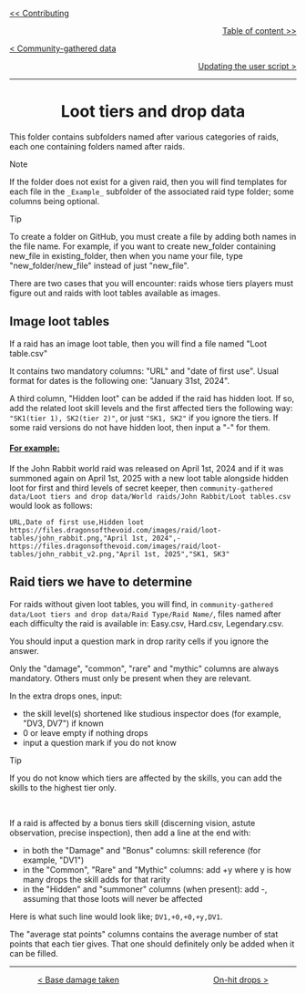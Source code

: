 <div align="left">
  
  [<< Contributing](/CONTRIBUTING.md)
  
</div>

<div align="right">
  
  [Table of content >>](table-of-content.md)
  
</div>

<div align="left">
  
  [< Community-gathered data](community-gathered-data.md)
  
</div>

<div align="right">

  [Updating the user script >](updating-user-script.md)
  
</div>

<hr>

<div align="center">

# Loot tiers and drop data

</div>

This folder contains subfolders named after various categories of raids, each one containing folders named after raids.<br>

> [!Note]
> If the folder does not exist for a given raid, then you will find templates for each file in the `_Example_` subfolder of the associated raid type folder; some columns being optional.

> [!Tip]
> To create a folder on GitHub, you must create a file by adding both names in the file name. For example, if you want to create new_folder containing new_file in existing_folder, then when you name your file, type "new_folder/new_file" instead of just "new_file".

There are two cases that you will encounter: raids whose tiers players must figure out and raids with loot tables available as images.

## Image loot tables

If a raid has an image loot table, then you will find a file named "Loot table.csv"

It contains two mandatory columns: "URL" and "date of first use". Usual format for dates is the following one: "January 31st, 2024".<br>

A third column, "Hidden loot" can be added if the raid has hidden loot. If so, add the related loot skill levels and the first affected tiers the following way: ```"SK1(tier 1), SK2(tier 2)"```, or just ```"SK1, SK2"``` if you ignore the tiers. If some raid versions do not have hidden loot, then input a "-" for them.

#### <ins>For example:</ins> 
If the John Rabbit world raid was released on April 1st, 2024 and if it was summoned again on April 1st, 2025 with a new loot table alongside hidden loot for first and third levels of secret keeper, then `community-gathered data/Loot tiers and drop data/World raids/John Rabbit/Loot tables.csv` would look as follows: 
```
URL,Date of first use,Hidden loot
https://files.dragonsofthevoid.com/images/raid/loot-tables/john_rabbit.png,"April 1st, 2024",-
https://files.dragonsofthevoid.com/images/raid/loot-tables/john_rabbit_v2.png,"April 1st, 2025","SK1, SK3"
```

## Raid tiers we have to determine

For raids without given loot tables, you will find, in `community-gathered data/Loot tiers and drop data/Raid Type/Raid Name/`, files named after each difficulty the raid is available in: Easy.csv, Hard.csv, Legendary.csv.<br>

You should input a question mark in drop rarity cells if you ignore the answer.<br>

Only the "damage", "common", "rare" and "mythic" columns are always mandatory. Others must only be present when they are relevant.<br>

In the extra drops ones, input:
* the skill level(s) shortened like studious inspector does (for example, "DV3, DV7") if known
* 0 or leave empty if nothing drops
* input a question mark if you do not know

> [!Tip]
> If you do not know which tiers are affected by the skills, you can add the skills to the highest tier only.

<br>
  
If a raid is affected by a bonus tiers skill (discerning vision, astute observation, precise inspection), then add a line at the end with:
* in both the "Damage" and "Bonus" columns: skill reference (for example, "DV1")
* in the "Common", "Rare" and "Mythic" columns: add +y where y is how many drops the skill adds for that rarity
* in the "Hidden" and "summoner" columns (when present): add -, assuming that those loots will never be affected
  
Here is what such line would look like; `DV1,+0,+0,+y,DV1`.<br>

The "average stat points" columns contains the average number of stat points that each tier gives. That one should definitely only be added when it can be filled.

<hr>

<div align="center">
  
  [< Base damage taken](base-damage-taken-folder.md) $~~~~~~~~~~~~~~~~~~~~~~~~~~~~~~~~~~~~~~~~$ [On-hit drops >](on-hit-drops-folder.md)
  
</div>
